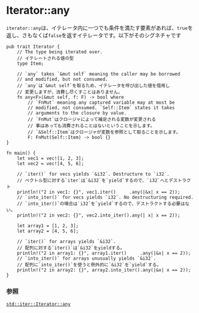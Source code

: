 # Iterator::any

<!--
`Iterator::any` is a function which when passed an iterator, will return
`true` if any element satisfies the predicate. Otherwise `false`. Its
signature:
-->
`iterator::any`は、イテレータ内に一つでも条件を満たす要素があれば、`true`を返し、さもなくば`false`を返すイテレータです。以下がそのシグネチャです

```rust,ignore
pub trait Iterator {
    // The type being iterated over.
    // イテレートされる値の型
    type Item;

    // `any` takes `&mut self` meaning the caller may be borrowed
    // and modified, but not consumed.
    // `any`は`&mut self`を取るため、イテレータを呼び出した値を借用し
    // 変更しますが、消費し尽くすことはありません。
    fn any<F>(&mut self, f: F) -> bool where
        // `FnMut` meaning any captured variable may at most be
        // modified, not consumed. `Self::Item` states it takes
        // arguments to the closure by value.
        // `FnMut`はクロージャによって補足される変数が変更される
        // 事はあっても消費されることはないということを示します。
        // `&Self::Item`はクロージャが変数を参照として取ることを示します。
        F: FnMut(Self::Item) -> bool {}
}
```

```rust,editable
fn main() {
    let vec1 = vec![1, 2, 3];
    let vec2 = vec![4, 5, 6];

    // `iter()` for vecs yields `&i32`. Destructure to `i32`.
    // ベクトル型に対する`iter`は`&i32`を`yield`するので、`i32`へとデストラクト
    println!("2 in vec1: {}", vec1.iter()     .any(|&x| x == 2));
    // `into_iter()` for vecs yields `i32`. No destructuring required.
    // `into_iter()`の場合は`i32`を`yield`するので、デストラクトする必要はない。
    println!("2 in vec2: {}", vec2.into_iter().any(| x| x == 2));

    let array1 = [1, 2, 3];
    let array2 = [4, 5, 6];

    // `iter()` for arrays yields `&i32`.
    // 配列に対する`iter()`は`&i32`をyieldする。
    println!("2 in array1: {}", array1.iter()     .any(|&x| x == 2));
    // `into_iter()` for arrays unusually yields `&i32`.
    // 配列に`into_iter()`を使うと例外的に`&i32`を`yield`する。
    println!("2 in array2: {}", array2.into_iter().any(|&x| x == 2));
}
```

<!--
### See also:
-->
### 参照

[`std::iter::Iterator::any`][any]

[any]: https://doc.rust-lang.org/std/iter/trait.Iterator.html#method.any
